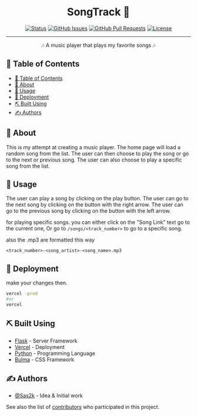 <h1 align="center">SongTrack 💽</h1>

<div align="center">

[![Status](https://img.shields.io/badge/status-active-success.svg)]()
[![GitHub Issues](https://img.shields.io/github/issues/Sas2k/SongTrack.svg)](https://github.com/Sas2k/SongTrack/issues)
[![GitHub Pull Requests](https://img.shields.io/github/issues-pr/Sas2k/SongTrack.svg)](https://github.com/Sas2k/SongTrack/pulls)
[![License](https://img.shields.io/badge/license-MIT-blue.svg)](/LICENSE)

</div>

---

<p align="center"> 🎶 A music player that plays my favorite songs 🎶
    <br> 
</p>

## 📝 Table of Contents

- [📝 Table of Contents](#-table-of-contents)
- [🧐 About ](#-about-)
- [🎈 Usage ](#-usage-)
- [🚀 Deployment ](#-deployment-)
- [⛏️ Built Using ](#️-built-using-)
- [✍️ Authors ](#️-authors-)

## 🧐 About <a name = "about"></a>

This is my attempt at creating a music player. The home page will load a random song from the list. The user can then choose to play the song or go to the next or previous song. The user can also choose to play a specific song from the list.

## 🎈 Usage <a name="usage"></a>

The user can play a song by clicking on the play button. The user can go to the next song by clicking on the button with the right arrow. The user can go to the previous song by clicking on the button with the left arrow.

for playing specific songs. you can either click on the "Song Link" text go to the current one, Or go to `/songs/<track_number>` to go to a specific song.

also the .mp3 are formatted this way

`<track_number>-<song_artist>-<song_name>.mp3`
 
## 🚀 Deployment <a name = "deployment"></a>

make your changes then.

```bash
vercel -prod
#or
vercel
```

## ⛏️ Built Using <a name = "built_using"></a>

- [Flask](https://flask.palletsprojects.com/en/) - Server Framework
- [Vercel](https://vercel.com/) - Deployment
- [Python](https://www.python.org/) - Programming Language
- [Bulma](https://bulma.io/) - CSS Framework

## ✍️ Authors <a name = "authors"></a>

- [@Sas2k](https://github.com/Sas2k) - Idea & Initial work

See also the list of [contributors](https://github.com/Sas2k/SongTrack) who participated in this project.
